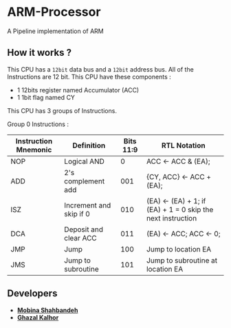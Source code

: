 # ARM-Processor
A Pipeline implementation of ARM
## How it works ? 

This CPU has a `12bit` data bus and a `12bit` address bus.
All of the Instructions are 12 bit.
This CPU have these components : 
* 1 12bits register named Accumulator (ACC)
* 1 1bit flag named CY

This CPU has 3 groups of Instructions.

Group 0 Instructions :

| Instruction Mnemonic | Definition              | Bits 11:9 | RTL Notation                                                |
|----------------------|-------------------------|-----------|-------------------------------------------------------------|
| NOP                  | Logical AND             | 0         | ACC <- ACC & (EA);                                          |
| ADD                  | 2's complement add      | 001       | {CY, ACC} <- ACC + (EA);                                    |
| ISZ                  | Increment and skip if 0 | 010       | (EA) <- (EA) + 1; if (EA) + 1 = 0 skip the next instruction |
| DCA                  | Deposit and clear ACC   | 011       | (EA) <- ACC; ACC <- 0;                                      |
| JMP                  | Jump                    | 100       | Jump to location EA                                         |
| JMS                  | Jump to subroutine      | 101       | Jump to subroutine at location EA                           |
## Developers

* [**Mobina Shahbandeh**](https://github.com/mobinashb)
* [**Ghazal Kalhor**](https://github.com/kalhorghazal)

